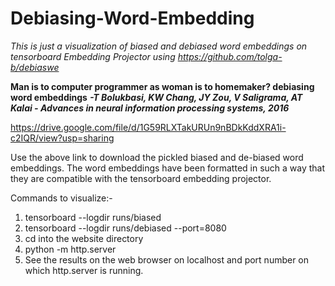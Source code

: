 # Debiasing-Word-Embedding

*This is just a visualization of biased and debiased word embeddings on tensorboard Embedding Projector using https://github.com/tolga-b/debiaswe*

**Man is to computer programmer as woman is to homemaker? debiasing word embeddings**
_**-T Bolukbasi, KW Chang, JY Zou, V Saligrama, AT Kalai - Advances in neural information processing systems, 2016**_

https://drive.google.com/file/d/1G59RLXTakURUn9nBDkKddXRA1i-c2IQR/view?usp=sharing

Use the above link to download the pickled biased and de-biased word embeddings. The word embeddings have been formatted in such a way that they are compatible with the tensorboard embedding projector.

Commands to visualize:-
1. tensorboard --logdir runs/biased
2. tensorboard --logdir runs/debiased --port=8080
3. cd into the website directory
4. python -m http.server
5. See the results on the web browser on localhost and port number on which http.server is running.
